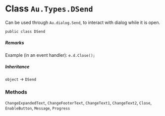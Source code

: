 # Class `Au.Types.DSend`

Can be used through `Au.dialog.Send`, to interact with dialog while it is open.

```
public class DSend
```

##### Remarks

Example (in an event handler): `e.d.Close();`

##### Inheritance

`object` → `DSend`

### Methods

`ChangeExpandedText`, `ChangeFooterText`, `ChangeText1`, `ChangeText2`, `Close`, `EnableButton`, `Message`, `Progress`